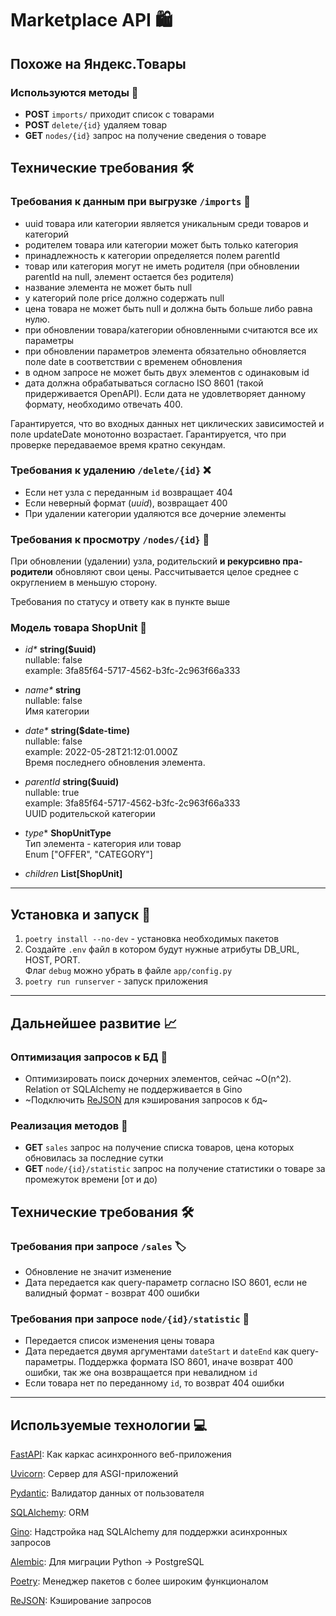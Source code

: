 # Marketplace API 🛍️

## Похоже на Яндекс.Товары

### Используются методы 🔧

* **POST** `imports/` приходит список с товарами 
* **POST** `delete/{id}` удаляем товар
* **GET** `nodes/{id}` запрос на получение сведения о товаре

## Технические требования 🛠️

### Требования к данным при выгрузке `/imports` 🔺

* uuid товара или категории является уникальным среди товаров и категорий
* родителем товара или категории может быть только категория
* принадлежность к категории определяется полем parentId
* товар или категория могут не иметь родителя (при обновлении parentId на null, элемент остается без родителя)
* название элемента не может быть null
* у категорий поле price должно содержать null
* цена товара не может быть null и должна быть больше либо равна нулю.
* при обновлении товара/категории обновленными считаются все их параметры
* при обновлении параметров элемента обязательно обновляется поле date в соответствии с временем обновления
* в одном запросе не может быть двух элементов с одинаковым id
* дата должна обрабатываться согласно ISO 8601 (такой придерживается OpenAPI). Если дата не удовлетворяет данному формату, необходимо отвечать 400.

Гарантируется, что во входных данных нет циклических зависимостей и поле updateDate монотонно возрастает. Гарантируется, что при проверке передаваемое время кратно секундам.

### Требования к удалению `/delete/{id}` ❌

* Если нет узла с переданным `id` возвращает 404
* Если неверный формат (*uuid*), возвращает 400
* При удалении категории удаляются все дочерние элементы

### Требования к просмотру `/nodes/{id}` 👀

При обновлении (удалении) узла, родительский **и рекурсивно пра-родители** обновляют свои цены. Рассчитывается целое среднее с округлением в меньшую сторону.

Требования по статусу и ответу как в пункте выше

### Модель товара ShopUnit 🛒
* _id*_	**string($uuid)** <br>
  nullable: false <br>
  example: 3fa85f64-5717-4562-b3fc-2c963f66a333

* _name*_	**string** <br>
nullable: false <br>
Имя категории

* _date*_	**string($date-time)** <br>
nullable: false <br>
example: 2022-05-28T21:12:01.000Z <br>
Время последнего обновления элемента.

* _parentId_	**string($uuid)** <br>
nullable: true <br>
example: 3fa85f64-5717-4562-b3fc-2c963f66a333 <br>
UUID родительской категории

* *type**	**ShopUnitType** <br>
Тип элемента - категория или товар <br>
Enum ["OFFER", "CATEGORY"]

* *children* **List[ShopUnit]**

---

## Установка и запуск 🎯

1. `poetry install --no-dev` - установка необходимых пакетов
2. Создайте `.env` файл в котором будут нужные атрибуты DB_URL, HOST, PORT. <br>
    Флаг `debug` можно убрать в файле `app/config.py`
3. `poetry run runserver` - запуск приложения

---

## Дальнейшее развитие 📈

### Оптимизация запросов к БД 💽

* Оптимизировать поиск дочерних элементов, сейчас ~O(n^2). Relation от SQLAlchemy не поддерживается в Gino
* ~Подключить [ReJSON](https://redis.io/docs/stack/json/) для кэширования запросов к бд~

### Реализация методов 🔧

* **GET** `sales` запрос на получение списка товаров, цена которых обновилась за последние сутки
* **GET** `node/{id}/statistic` запрос на получение статистики о товаре за промежуток времени [от и до)

## Технические требования 🛠️

### Требования при запросе `/sales` 🏷️

* Обновление не значит изменение
* Дата передается как query-параметр согласно ISO 8601, если не валидный формат - возврат 400 ошибки

### Требования при запросе `node/{id}/statistic` 📝

* Передается список изменения цены товара
* Дата передается двумя аргументами `dateStart` и `dateEnd` как query-параметры. Поддержка формата ISO 8601,
иначе возврат 400 ошибки, так же она возвращается при невалидном `id`
* Если товара нет по переданному `id`, то возврат 404 ошибки

---

## Используемые технологии 💻

[FastAPI](https://fastapi.tiangolo.com/): Как каркас асинхронного веб-приложения

[Uvicorn](https://www.uvicorn.org/): Сервер для ASGI-приложений

[Pydantic](https://pydantic-docs.helpmanual.io/): Валидатор данных от пользователя

[SQLAlchemy](https://www.sqlalchemy.org/): ORM

[Gino](https://python-gino.org/): Надстройка над SQLAlchemy для поддержки асинхронных запросов

[Alembic](https://alembic.sqlalchemy.org/en/latest/): Для миграции Python -> PostgreSQL

[Poetry](https://python-poetry.org/): Менеджер пакетов с более широким функционалом

[ReJSON](https://redis.io/docs/stack/json/): Кэширование запросов
